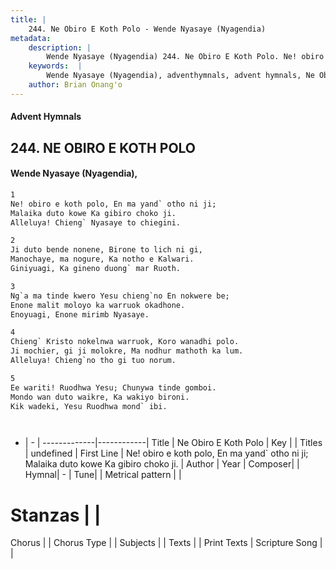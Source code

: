 ```yaml
---
title: |
    244. Ne Obiro E Koth Polo - Wende Nyasaye (Nyagendia)
metadata:
    description: |
        Wende Nyasaye (Nyagendia) 244. Ne Obiro E Koth Polo. Ne! obiro e koth polo, En ma yand` otho ni ji; Malaika duto kowe Ka gibiro choko ji. Alleluya! Chieng` Nyasaye to chiegini.  
    keywords:  |
        Wende Nyasaye (Nyagendia), adventhymnals, advent hymnals, Ne Obiro E Koth Polo, Ne! obiro e koth polo, En ma yand` otho ni ji; Malaika duto kowe Ka gibiro choko ji.. 
    author: Brian Onang'o
---
```


#### Advent Hymnals
## 244. NE OBIRO E KOTH POLO
####  Wende Nyasaye (Nyagendia),

```txt
1
Ne! obiro e koth polo, En ma yand` otho ni ji;
Malaika duto kowe Ka gibiro choko ji.
Alleluya! Chieng` Nyasaye to chiegini.

2
Ji duto bende nonene, Birone to lich ni gi,
Manochaye, ma nogure, Ka notho e Kalwari.
Giniyuagi, Ka gineno duong` mar Ruoth.

3
Ng`a ma tinde kwero Yesu chieng`no En nokwere be;
Enone malit moloyo ka warruok okadhone.
Enoyuagi, Enone mirimb Nyasaye.

4
Chieng` Kristo nokelnwa warruok, Koro wanadhi polo.
Ji mochier, gi ji molokre, Ma nodhur mathoth ka lum.
Alleluya! Chieng`no tho gi tuo norum.

5
Ee wariti! Ruodhwa Yesu; Chunywa tinde gomboi.
Mondo wan duto waikre, Ka wakiyo bironi.
Kik wadeki, Yesu Ruodhwa mond` ibi.




```

- |   -  |
-------------|------------|
Title | Ne Obiro E Koth Polo |
Key |  |
Titles | undefined |
First Line | Ne! obiro e koth polo, En ma yand` otho ni ji; Malaika duto kowe Ka gibiro choko ji. |
Author | 
Year | 
Composer| |
Hymnal|  - |
Tune|  |
Metrical pattern | |
# Stanzas |  |
Chorus |  |
Chorus Type |  |
Subjects | |
Texts |  |
Print Texts | 
Scripture Song |  |
    

